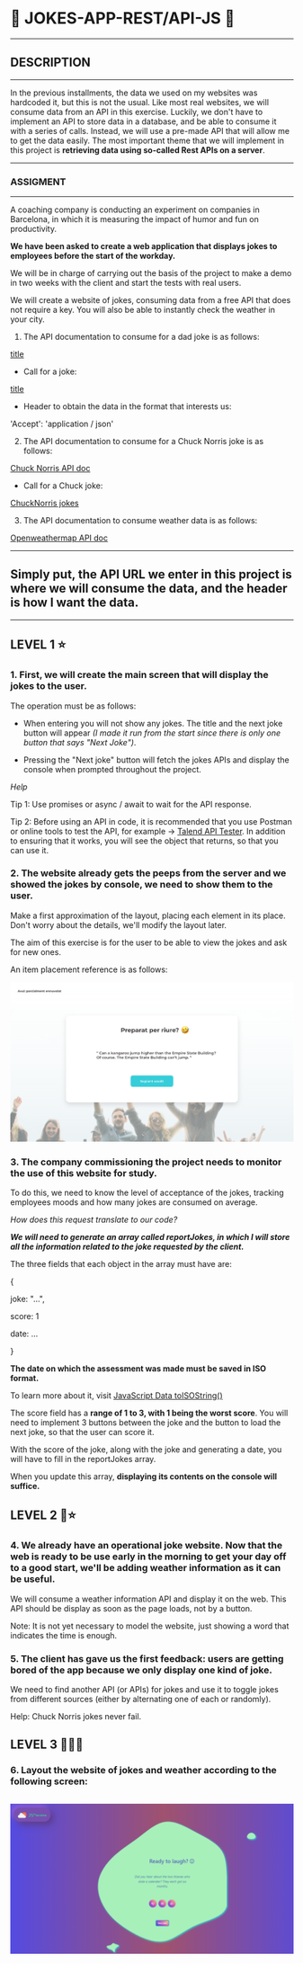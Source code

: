 ﻿# 🤡 **JOKES-APP-REST/API-JS** 🤡

---

## **DESCRIPTION**

---

In the previous installments, the data we used on my websites was hardcoded it, but this is not the usual.
Like most real websites, we will consume data from an API in this exercise. Luckily, we don't have to implement an API to store data in a database, and be able to consume it with a series of calls. Instead, we will use a pre-made API that will allow me to get the data easily.
The most important theme that we will implement in this project is **retrieving data using so-called Rest APIs on a server**.

---

### **ASSIGMENT**

---

A coaching company is conducting an experiment on companies in Barcelona, ​​in which it is measuring the impact of humor and fun on productivity.

**We have been asked to create a web application that displays jokes to employees before the start of the workday.**

We will be in charge of carrying out the basis of the project to make a demo in two weeks with the client and start the tests with real users.

We will create a website of jokes, consuming data from a free API that does not require a key. You will also be able to instantly check the weather in your city.

1. The API documentation to consume for a dad joke is as follows:

[title](https://icanhazdadjoke.com/api)

- Call for a joke:

[title](https://icanhazdadjoke.com/)

- Header to obtain the data in the format that interests us:

'Accept': 'application / json'

2. The API documentation to consume for a Chuck Norris joke is as follows:

[Chuck Norris API doc](https://api.chucknorris.io/#!)

- Call for a Chuck joke:

[ChuckNorris jokes](https://api.chucknorris.io/jokes/random)

3. The API documentation to consume weather data is as follows:

[Openweathermap API doc](https://openweathermap.org/appid)

---

## Simply put, the API URL we enter in this project is where we will consume the data, and the header is how I want the data.

---

## LEVEL 1 :star:

### 1. First, we will create the main screen that will display the jokes to the user.

The operation must be as follows:

- When entering you will not show any jokes. The title and the next joke button will appear _(I made it run from the start since there is only one button that says "Next Joke")_.

- Pressing the "Next joke" button will fetch the jokes APIs and display the console when prompted throughout the project.

_Help_

Tip 1: Use promises or async / await to wait for the API response.

Tip 2: Before using an API in code, it is recommended that you use Postman or online tools to test the API, for example -> [Talend API Tester](https://chrome.google.com/webstore/detail/talend-api-tester-free-ed/aejoelaoggembcahagimdiliamlcdmfm?hl=es-419). In addition to ensuring that it works, you will see the object that returns, so that you can use it.

### 2. The website already gets the peeps from the server and we showed the jokes by console, we need to show them to the user.

Make a first approximation of the layout, placing each element in its place. Don't worry about the details, we'll modify the layout later.

The aim of this exercise is for the user to be able to view the jokes and ask for new ones.

An item placement reference is as follows:

![first layout](./img/first_layout.png)

### 3. The company commissioning the project needs to monitor the use of this website for study.

To do this, we need to know the level of acceptance of the jokes, tracking employees moods and how many jokes are consumed on average.

_How does this request translate to our code?_

**_We will need to generate an array called reportJokes, in which I will store all the information related to the joke requested by the client._**

The three fields that each object in the array must have are:

{

joke: "...",

score: 1

date: ...

}

**The date on which the assessment was made must be saved in ISO format.**

To learn more about it, visit [JavaScript Data toISOString()](https://www.w3schools.com/Jsref/jsref_toisostring.asp)

The score field has a **range of 1 to 3, with 1 being the worst score**. You will need to implement 3 buttons between the joke and the button to load the next joke, so that the user can score it.

With the score of the joke, along with the joke and generating a date, you will have to fill in the reportJokes array.

When you update this array, **displaying its contents on the console will suffice.**

## LEVEL 2 :star2::star:

### 4. We already have an operational joke website. Now that the web is ready to be use early in the morning to get your day off to a good start, we'll be adding weather information as it can be useful.

We will consume a weather information API and display it on the web. This API should be display as soon as the page loads, not by a button.

Note: It is not yet necessary to model the website, just showing a word that indicates the time is enough.

### 5. The client has gave us the first feedback: users are getting bored of the app because we only display one kind of joke.

We need to find another API (or APIs) for jokes and use it to toggle jokes from different sources (either by alternating one of each or randomly).

Help: Chuck Norris jokes never fail.

## LEVEL 3 :star2::star2::star2:

### 6. Layout the website of jokes and weather according to the following screen:

## ![final layout](./img/main_layout.PNG)
